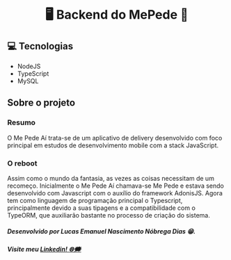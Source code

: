 <h1 align="center"> 🖥 Backend do MePede 💽 </h1>

## 💻 Tecnologias 
* NodeJS
* TypeScript
* MySQL

## Sobre o projeto

### Resumo
O Me Pede Aí trata-se de um aplicativo de delivery desenvolvido com foco principal em estudos de desenvolvimento mobile com a stack JavaScript.

### O reboot
Assim como o mundo da fantasia, as vezes as coisas necessitam de um recomeço. Inicialmente o Me Pede Aí chamava-se Me Pede e estava sendo desenvolvido com Javascript com o auxílio do framework AdonisJS. Agora tem como linguagem de programação principal o Typescript, principalmente devido a suas tipagens e a compatibilidade com o TypeORM, que auxiliarão bastante no processo de criação do sistema.


##### Desenvolvido por Lucas Emanuel Nascimento Nóbrega Dias 😁.
##### Visite meu [Linkedin! 🌐🗯](https://www.linkedin.com/in/lucas-emn/) 